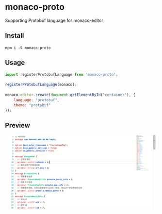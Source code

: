 # monaco-proto
Supporting Protobuf language for monaco-editor

## Install
`npm i -S monaco-proto`

## Usage
```javascript
import registerProtobufLanguage from 'monaco-proto';

registerProtobufLanguage(monaco);

monaco.editor.create(document.getElementById("container"), {
	language: "protobuf",
	theme: "protobuf"
});
```

## Preview
![Preview](preview.png)